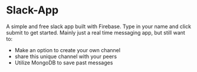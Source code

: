 # Slack-App
A simple and free slack app built with Firebase.
Type in your name and click submit to get started.
Mainly just a real time messaging app, but still want to:
- Make an option to create your own channel
- share this unique channel with your peers
- Utilize MongoDB to save past messages
